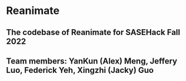 #  Reanimate
## The codebase of Reanimate for SASEHack Fall 2022
## Team members: YanKun (Alex) Meng, Jeffery Luo, Federick Yeh, Xingzhi (Jacky) Guo
